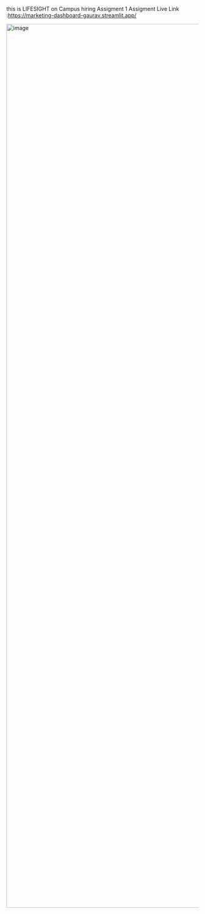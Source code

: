 this is LIFESIGHT on Campus hiring Assigment 1 
Assigment Live Link :https://marketing-dashboard-gaurav.streamlit.app/

<img width="1920" height="2310" alt="image" src="https://github.com/user-attachments/assets/e07c10d7-c541-46e4-84ee-9f56ebdf23f5" />

